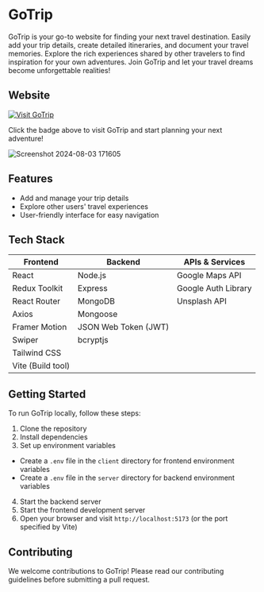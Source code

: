 # GoTrip

GoTrip is your go-to website for finding your next travel destination. Easily add your trip details, create detailed itineraries, and document your travel memories. Explore the rich experiences shared by other travelers to find inspiration for your own adventures. Join GoTrip and let your travel dreams become unforgettable realities!

## Website

[![Visit GoTrip](https://img.shields.io/badge/Visit-GoTrip-blue?style=for-the-badge)](https://gotrip-plan-your-vacations.onrender.com/)

Click the badge above to visit GoTrip and start planning your next adventure!

![Screenshot 2024-08-03 171605](https://github.com/user-attachments/assets/2a392534-8f4e-488f-a461-b246cd9168c2)

## Features

- Add and manage your trip details
- Explore other users' travel experiences
- User-friendly interface for easy navigation

## Tech Stack

| Frontend | Backend | APIs & Services |
|----------|---------|-----------------|
| React | Node.js | Google Maps API |
| Redux Toolkit | Express | Google Auth Library |
| React Router | MongoDB | Unsplash API |
| Axios | Mongoose | |
| Framer Motion | JSON Web Token (JWT) | |
| Swiper | bcryptjs | |
| Tailwind CSS | | |
| Vite (Build tool) | | |

## Getting Started

To run GoTrip locally, follow these steps:

1. Clone the repository
2. Install dependencies
3. Set up environment variables
- Create a `.env` file in the `client` directory for frontend environment variables
- Create a `.env` file in the `server` directory for backend environment variables
4. Start the backend server
5. Start the frontend development server
6. Open your browser and visit `http://localhost:5173` (or the port specified by Vite)

## Contributing

We welcome contributions to GoTrip! Please read our contributing guidelines before submitting a pull request.
